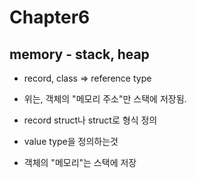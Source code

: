# Chapter6

## memory - stack, heap
- record, class => reference type
- 위는, 객체의 "메모리 주소"만 스택에 저장됨.

- record struct나 struct로 형식 정의
- value type을 정의하는것
- 객체의 "메모리"는 스택에 저장
